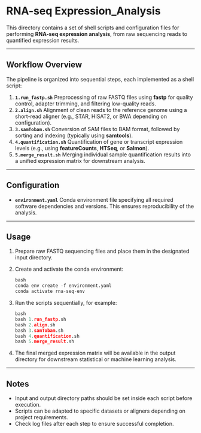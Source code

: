 # RNA-seq Expression_Analysis

This directory contains a set of shell scripts and configuration files for performing **RNA-seq expression analysis**, from raw sequencing reads to quantified expression results.

------

## Workflow Overview

The pipeline is organized into sequential steps, each implemented as a shell script:

1. **`1.run_fastp.sh`**
    Preprocessing of raw FASTQ files using **fastp** for quality control, adapter trimming, and filtering low-quality reads.
2. **`2.align.sh`**
    Alignment of clean reads to the reference genome using a short-read aligner (e.g., STAR, HISAT2, or BWA depending on configuration).
3. **`3.samTobam.sh`**
    Conversion of SAM files to BAM format, followed by sorting and indexing (typically using **samtools**).
4. **`4.quantification.sh`**
    Quantification of gene or transcript expression levels (e.g., using **featureCounts**, **HTSeq**, or **Salmon**).
5. **`5.merge_result.sh`**
    Merging individual sample quantification results into a unified expression matrix for downstream analysis.

------

## Configuration

- **`environment.yaml`**
   Conda environment file specifying all required software dependencies and versions. This ensures reproducibility of the analysis.

------

## Usage

1. Prepare raw FASTQ sequencing files and place them in the designated input directory.

2. Create and activate the conda environment:

   ```python
   bash
   conda env create -f environment.yaml
   conda activate rna-seq-env
   ```

3. Run the scripts sequentially, for example:

   ```python
   bash
   bash 1.run_fastp.sh
   bash 2.align.sh
   bash 3.samTobam.sh
   bash 4.quantification.sh
   bash 5.merge_result.sh
   ```

4. The final merged expression matrix will be available in the output directory for downstream statistical or machine learning analysis.

------

## Notes

- Input and output directory paths should be set inside each script before execution.
- Scripts can be adapted to specific datasets or aligners depending on project requirements.
- Check log files after each step to ensure successful completion.